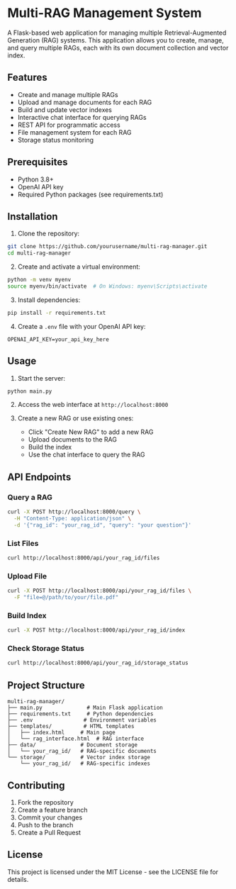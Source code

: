 # Multi-RAG Management System

A Flask-based web application for managing multiple Retrieval-Augmented Generation (RAG) systems. This application allows you to create, manage, and query multiple RAGs, each with its own document collection and vector index.

## Features

- Create and manage multiple RAGs
- Upload and manage documents for each RAG
- Build and update vector indexes
- Interactive chat interface for querying RAGs
- REST API for programmatic access
- File management system for each RAG
- Storage status monitoring

## Prerequisites

- Python 3.8+
- OpenAI API key
- Required Python packages (see requirements.txt)

## Installation

1. Clone the repository:
```bash
git clone https://github.com/yourusername/multi-rag-manager.git
cd multi-rag-manager
```

2. Create and activate a virtual environment:
```bash
python -m venv myenv
source myenv/bin/activate  # On Windows: myenv\Scripts\activate
```

3. Install dependencies:
```bash
pip install -r requirements.txt
```

4. Create a `.env` file with your OpenAI API key:
```
OPENAI_API_KEY=your_api_key_here
```

## Usage

1. Start the server:
```bash
python main.py
```

2. Access the web interface at `http://localhost:8000`

3. Create a new RAG or use existing ones:
   - Click "Create New RAG" to add a new RAG
   - Upload documents to the RAG
   - Build the index
   - Use the chat interface to query the RAG

## API Endpoints

### Query a RAG
```bash
curl -X POST http://localhost:8000/query \
  -H "Content-Type: application/json" \
  -d '{"rag_id": "your_rag_id", "query": "your question"}'
```

### List Files
```bash
curl http://localhost:8000/api/your_rag_id/files
```

### Upload File
```bash
curl -X POST http://localhost:8000/api/your_rag_id/files \
  -F "file=@/path/to/your/file.pdf"
```

### Build Index
```bash
curl -X POST http://localhost:8000/api/your_rag_id/index
```

### Check Storage Status
```bash
curl http://localhost:8000/api/your_rag_id/storage_status
```

## Project Structure

```
multi-rag-manager/
├── main.py              # Main Flask application
├── requirements.txt     # Python dependencies
├── .env                # Environment variables
├── templates/          # HTML templates
│   ├── index.html     # Main page
│   └── rag_interface.html  # RAG interface
├── data/              # Document storage
│   └── your_rag_id/   # RAG-specific documents
└── storage/           # Vector index storage
    └── your_rag_id/   # RAG-specific indexes
```

## Contributing

1. Fork the repository
2. Create a feature branch
3. Commit your changes
4. Push to the branch
5. Create a Pull Request

## License

This project is licensed under the MIT License - see the LICENSE file for details. 